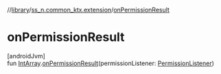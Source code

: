 //[library](../../index.md)/[ss_n.common_ktx.extension](index.md)/[onPermissionResult](on-permission-result.md)

# onPermissionResult

[androidJvm]\
fun [IntArray](https://kotlinlang.org/api/latest/jvm/stdlib/kotlin/-int-array/index.html).[onPermissionResult](on-permission-result.md)(permissionListener: [PermissionListener](../ss_n.common_ktx.listener/-permission-listener/index.md))
